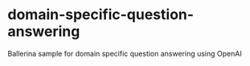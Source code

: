 # domain-specific-question-answering
Ballerina sample for domain specific question answering using OpenAI
